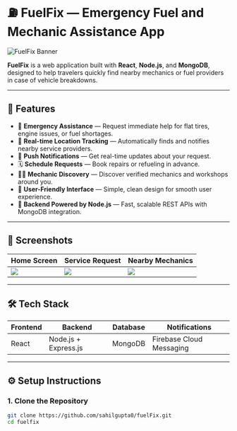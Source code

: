 # ⛽ FuelFix — Emergency Fuel and Mechanic Assistance App

![FuelFix Banner](https://via.placeholder.com/1000x300.png?text=FuelFix+-+Get+Help+On+The+Go)

**FuelFix** is a web application built with **React**, **Node.js**, and **MongoDB**, designed to help travelers quickly find nearby mechanics or fuel providers in case of vehicle breakdowns.

---

## 🚀 Features

- 🔧 **Emergency Assistance** — Request immediate help for flat tires, engine issues, or fuel shortages.
- 📍 **Real-time Location Tracking** — Automatically finds and notifies nearby service providers.
- 📲 **Push Notifications** — Get real-time updates about your request.
- 🗓️ **Schedule Requests** — Book repairs or refueling in advance.
- 👨‍🔧 **Mechanic Discovery** — Discover verified mechanics and workshops around you.
- 💬 **User-Friendly Interface** — Simple, clean design for smooth user experience.
- 📡 **Backend Powered by Node.js** — Fast, scalable REST APIs with MongoDB integration.

---

## 📱 Screenshots

| Home Screen | Service Request | Nearby Mechanics |
|------------|------------------|------------------|
| ![](https://via.placeholder.com/200x400.png?text=Home) | ![](https://via.placeholder.com/200x400.png?text=Request) | ![](https://via.placeholder.com/200x400.png?text=Mechanics) |

---

## 🛠️ Tech Stack

| Frontend | Backend | Database | Notifications |
|----------|---------|----------|----------------|
| React | Node.js + Express.js | MongoDB | Firebase Cloud Messaging |

---

## ⚙️ Setup Instructions

### 1. Clone the Repository

```bash
git clone https://github.com/sahilgupta0/fuelFix.git
cd fuelfix
